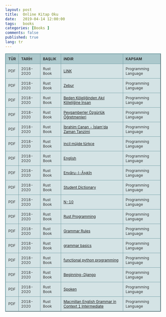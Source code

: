 ```yaml
---
layout: post
title:  Online Kitap Oku
date:   2019-04-14 12:00:00
tags:   books
categories: [Books ]
comments: false
published: true
lang: tr
---
```



<style type="text/css">
.tftable {font-size:12px;color:#333333;width:100%;border-width: 1px;border-color: #729ea5;border-collapse: collapse;}
.tftable th {font-size:12px;background-color:#acc8cc;border-width: 1px;padding: 8px;border-style: solid;border-color: #729ea5;text-align:left;}
.tftable tr {background-color:#d4e3e5;}
.tftable td {font-size:12px;border-width: 1px;padding: 8px;border-style: solid;border-color: #729ea5;}
.tftable tr:hover {background-color:#ffffff;}
</style>
 
<table class="tftable" border="1">
<tr><th>TÜR</th><th>TARİH</th><th>BAŞLIK</th><th>iNDiR</th><th>KAPSAM</th></tr>

<tr><td>PDF</td><td>2018-2020</td><td>Rust Book</td><td><a href="https://vdemir.github.io/viewer/web/viewer.html?file=https://vdemir.github.io/assets/rst/The-Rust-Programming-Language.pdf" target="_blank">LiNK</a>
</td><td>Programming Language</td></tr>


<tr><td>PDF</td><td>2018-2020</td><td>Rust Book</td><td><a  href="https://vdemir.github.io/viewer/web/viewer.html?file=https://vdemir.github.io/assets/ebooks/Zebur.pdf" target="_blank">Zebur</a>
</td><td>Programming Language</td></tr>
<tr><td>PDF</td><td>2018-2020</td><td>Rust Book</td><td><a  href="https://vdemir.github.io/viewer/web/viewer.html?file=https://vdemir.github.io/assets/ebooks/Beden-Köleliğinden-Akıl-Köleliğine-İnsan.pdf" target="_blank">Beden Köleliğinden Akıl Köleliğine İnsan</a>
</td><td>Programming Language</td></tr>
<tr><td>PDF</td><td>2018-2020</td><td>Rust Book</td><td><a  href="https://vdemir.github.io/viewer/web/viewer.html?file=https://vdemir.github.io/assets/ebooks/Peygamberler-Özgürlük-Öğretmenleri.pdf" target="_blank">Peygamberler Özgürlük Öğretmenleri</a>
</td><td>Programming Language</td></tr>
<tr><td>PDF</td><td>2018-2020</td><td>Rust Book</td><td><a  href="https://vdemir.github.io/viewer/web/viewer.html?file=https://vdemir.github.io/assets/ebooks/İbrahim-Canan-İslam'da-Zaman-Tanzimi.pdf" target="_blank">İbrahim Canan - İslam'da Zaman Tanzimi</a>
</td><td>Programming Language</td></tr>
<tr><td>PDF</td><td>2018-2020</td><td>Rust Book</td><td><a  href="https://vdemir.github.io/viewer/web/viewer.html?file=https://vdemir.github.io/assets/ebooks/incil-müjde-türkçe.pdf" target="_blank">incil müjde türkçe</a>
</td><td>Programming Language</td></tr>
<tr><td>PDF</td><td>2018-2020</td><td>Rust Book</td><td><a  href="https://vdemir.github.io/viewer/web/viewer.html?file=https://vdemir.github.io/assets/ebooks/English_Grammar.pdf" target="_blank">English</a>
</td><td>Programming Language</td></tr>
<tr><td>PDF</td><td>2018-2020</td><td>Rust Book</td><td><a  href="https://vdemir.github.io/viewer/web/viewer.html?file=https://vdemir.github.io/assets/Envaru-l-Asikin/webOptimizePdf/Ahmed-Bican-Envâru-l-Âşıkîn-Cilt-1.pdf" target="_blank">Envâru-l-Âşıkîn</a>
</td><td>Programming Language</td></tr>
<tr><td>PDF</td><td>2018-2020</td><td>Rust Book</td><td><a  href="https://vdemir.github.io/viewer/web/viewer.html?file=https://vdemir.github.io/assets/dict/Easier-English-Upper-Student-Dictionary.pdf" target="_blank">Student Dictionary</a>
</td><td>Programming Language</td></tr>
<tr><td>PDF</td><td>2018-2020</td><td>Rust Book</td><td><a  href="https://vdemir.github.io/viewer/web/viewer.html?file=https://vdemir.github.io/assets/lang/N-10.pdf" target="_blank">N-10</a>
</td><td>Programming Language</td></tr>
<tr><td>PDF</td><td>2018-2020</td><td>Rust Book</td><td><a  href="https://vdemir.github.io/viewer/web/viewer.html?file=https://vdemir.github.io/assets/rst/The-Rust-Programming-Language.pdf" target="_blank">Rust Programming</a>
</td><td>Programming Language</td></tr>
<tr><td>PDF</td><td>2018-2020</td><td>Rust Book</td><td><a  href="https://vdemir.github.io/viewer/web/viewer.html?file=https://vdemir.github.io/assets/lang/Grammar-Rules.pdf" target="_blank">Grammar Rules</a>
</td><td>Programming Language</td></tr>
<tr><td>PDF</td><td>2018-2020</td><td>Rust Book</td><td><a  href="https://vdemir.github.io/viewer/web/viewer.html?file=https://vdemir.github.io/assets/lang/grammar-basics.pdf" target="_blank">grammar basics</a>
</td><td>Programming Language</td></tr>
<tr><td>PDF</td><td>2018-2020</td><td>Rust Book</td><td><a  href="https://vdemir.github.io/viewer/web/viewer.html?file=https://vdemir.github.io/assets/prog/pyt/functional-python-programming-2nd.pdf" target="_blank">functional python programming</a>
</td><td>Programming Language</td></tr>
<tr><td>PDF</td><td>2018-2020</td><td>Rust Book</td><td><a  href="https://vdemir.github.io/viewer/web/viewer.html?file=https://vdemir.github.io/assets/prog/pyt/Beginning-Django.pdf" target="_blank">Beginning-Django</a>
</td><td>Programming Language</td></tr>
<tr><td>PDF</td><td>2018-2020</td><td>Rust Book</td><td><a  href="https://vdemir.github.io/viewer/web/viewer.html?file=https://vdemir.github.io/assets/ebooks/Spoken.pdf" target="_blank">Spoken</a>
</td><td>Programming Language</td></tr>
<tr><td>PDF</td><td>2018-2020</td><td>Rust Book</td><td><a  href="https://vdemir.github.io/viewer/web/viewer.html?file=https://vdemir.github.io/assets/ebooks/Macmillan-English-Grammar-in-Context-1-Intermediate.pdf" target="_blank">Macmillan English Grammar in Context 1 Intermediate</a>
</td><td>Programming Language</td></tr>


</table>
